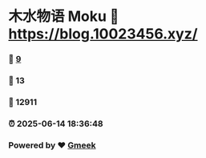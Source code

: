 # 木水物语 Moku :link: https://blog.10023456.xyz/ 
### :page_facing_up: [9](https://blog.10023456.xyz//tag.html) 
### :speech_balloon: 13 
### :hibiscus: 12911 
### :alarm_clock: 2025-06-14 18:36:48 
### Powered by :heart: [Gmeek](https://github.com/Meekdai/Gmeek)

